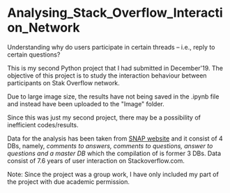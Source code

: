 # Analysing_Stack_Overflow_Interaction_Network
Understanding why do users participate in certain threads – i.e., reply to certain questions?


This is my second Python project that I had submitted in December'19. The objective of this project is to study the interaction behaviour between participants on Stak Overflow network. 

Due to large image size, the results have not being saved in the .ipynb file and instead have been uploaded to the "Image" folder.

Since this was just my second project, there may be a possibility of inefficient codes/results.

Data for the analysis has been taken from [SNAP website](http://snap.stanford.edu/data/sx-stackoverflow.html) and it consist of 4 DBs, namely, *comments to answers, comments to questions, answer to questions and a master DB* which the compilation of is former 3 DBs. Data consist of 7.6 years of user interaction on Stackoverflow.com.

Note: Since the project was a group work, I have only included my part of the project with due academic permission.

